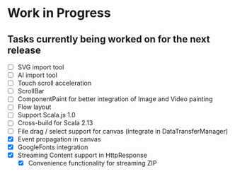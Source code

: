 # Work in Progress
## Tasks currently being worked on for the next release

* [ ] SVG import tool
* [ ] AI import tool
* [ ] Touch scroll acceleration
* [ ] ScrollBar
* [ ] ComponentPaint for better integration of Image and Video painting
* [ ] Flow layout
* [ ] Support Scala.js 1.0
* [ ] Cross-build for Scala 2.13
* [ ] File drag / select support for canvas (integrate in DataTransferManager)
* [X] Event propagation in canvas
* [X] GoogleFonts integration
* [X] Streaming Content support in HttpResponse
    * [X] Convenience functionality for streaming ZIP